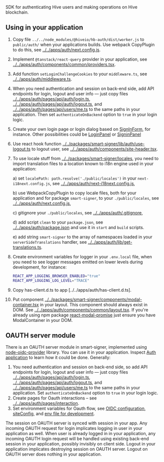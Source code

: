 SDK for authenticating Hive users and making operations on Hive
blockchain.

## Using in your application

1. Copy file `../../node_modules/@hiveio/hb-auth/dist/worker.js` to
   `public/auth/` when your applications builds. Use webpack CopyPlugin
   to do this, see
   [../../apps/auth/next.config.js](../../apps/auth/next.config.js).
2. Implement `@tanstack/react-query` provider in your application, see
   [../../apps/auth/components/common/providers.tsx](../../apps/auth/components/common/providers.tsx).
3. Add function `setLoginChallengeCookies` to your `middleware.ts`, see
   [../../apps/auth/middleware.ts](../../apps/auth/middleware.ts).
4. When you need authentication and session on back-end side, add API
   endpoints for login, logout and user info — just copy files
   [../../apps/auth/pages/api/auth/login.ts](../../apps/auth/pages/api/auth/login.ts),
   [../../apps/auth/pages/api/auth/logout.ts](../../apps/auth/pages/api/auth/logout.ts),
   and
   [../../apps/auth/pages/api/users/me.ts](../../apps/auth/pages/api/users/me.ts)
   to the same paths in your application. Then set
   `authenticateOnBackend` option to `true` in your login logic.
5. Create your own login page or login dialog based on
   [SignInForm](../../packages/smart-signer/components/auth/form.tsx),
   for instance. Other possibilities could be
   [LoginPanel](../../packages/smart-signer/components/login-panel.tsx)
   or
   [SigninPanel](../../packages/smart-signer/components/signin-panel.tsx)
6. Use react hook function
   [../../packages/smart-signer/lib/auth/use-logout.ts](../../packages/smart-signer/lib/auth/use-logout.ts)
   to logout user, see
   [../../apps/auth/components/site-header.tsx](../../apps/auth/components/site-header.tsx).
7. To use locale stuff from
   [../../packages/smart-signer/locales](../../packages/smart-signer/locales),
   you need to import translation files to a location known to i18n
   engine used in your application:

    a) set `localePath: path.resolve('./public/locales')` in your
    `next-i18next.config.js`, see
    [../../apps/auth/next-i18next.config.js](../../apps/auth/next-i18next.config.js]),

    b) use WebpackCopyPlugin to copy locale files, both for your
    application and for package `smart-signer`, to your `./public/locales`,
    see
    [../../apps/auth/next.config.js](../../apps/auth/next.config.js),

    c) gitignore your `./public/locales`, see
    [../../apps/auth/.gitignore](../../apps/auth/.gitignore),

    d) add script `clean` to your `package.json`, see
    [../../apps/auth/package.json](../../apps/auth/package.json) and use
    it in `start` and `build` scripts.

    e) add string `smart-signer` to the array of namespaces loaded in
    your `serverSideTranslations` handler, see
    [../../apps/auth/lib/get-translations.ts](../../apps/auth/lib/get-translations.ts).

8. Create environment variables for logger in your
   `.env.local` file, when you need to see logger messages emitted on
   lower levels during development, for instance:
   ```bash
   REACT_APP_LOGGING_BROWSER_ENABLED="true"
   REACT_APP_LOGGING_LOG_LEVEL="TRACE"
   ```
9. Copy has-client.d.ts to app [../../apps/auth/has-client.d.ts].
10. Put component
    [../../packages/smart-signer/components/modal-container.tsx](../../packages/smart-signer/components/modal-container.tsx)
    in your layout. This component should always exist in DOM. See
    [../../apps/auth/components/common/layout.tsx](../../apps/auth/components/common/layout.tsx).
    If you're already using npm package
    [react-modal-promise](https://github.com/cudr/react-modal-promise#readme)
    just ensure you have ModalContainer in your DOM.


## OAUTH server module

There is an OAUTH server module in smart-signer, implemented using
[node-oidc-provider](https://github.com/panva/node-oidc-provider)
library. You can use it in your application. Inspect [Auth
application](../../apps/auth) to learn how it could be done. Generally:

1. You need authentication and session on back-end side, so add API
   endpoints for login, logout and user info — just copy files
   [../../apps/auth/pages/api/auth/login.ts](../../apps/auth/pages/api/auth/login.ts),
   [../../apps/auth/pages/api/auth/logout.ts](../../apps/auth/pages/api/auth/logout.ts),
   and
   [../../apps/auth/pages/api/users/me.ts](../../apps/auth/pages/api/users/me.ts)
   to the same paths in your application. Set `authenticateOnBackend`
   option to `true` in your login logic.
2. Create pages for Oauth interactions – see
   [../../apps/auth/pages/interaction](../../apps/auth/pages/interaction).
3. Set environment variables for Oauth flow, see [OIDC
   configuration](../../packages/smart-signer/lib/oidc.ts),
   [siteConfig](../../packages/ui/config/site.ts), and [env file for
   development](../../apps/auth/.env).

The session on OAUTH server is synced with session in your app. Any
incoming OAUTH request for login implicates logging in user in your
application as well. When user is already logged in in your application,
any incoming OAUTH login request will be handled using existing back-end
session in your application, possibly invisibly on client side. Logout
in your application implicates destroying session on OAUTH server.
Logout on OAUTH server does nothing in your application.

